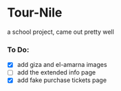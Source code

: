 # Tour-Nile
a school project, came out pretty well

### To Do:
- [x] add giza and el-amarna images
- [ ] add the extended info page
- [x] add fake purchase tickets page
